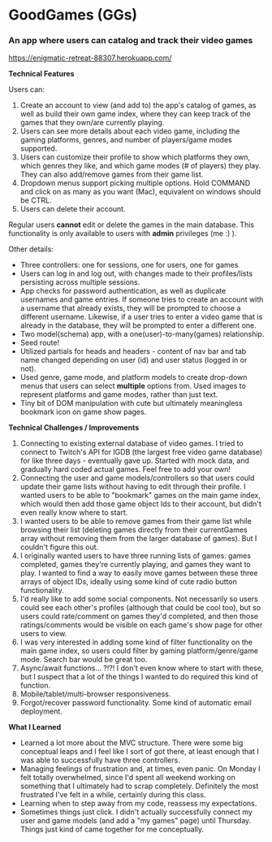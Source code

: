 # GoodGames (GGs)
### An app where users can catalog and track their video games
https://enigmatic-retreat-88307.herokuapp.com/

**Technical Features**

Users can:
1. Create an account to view (and add to) the app's catalog of games, as well as build their own game index, where they can keep track of the games that they own/are currently playing.
2. Users can see more details about each video game, including the gaming platforms, genres, and number of players/game modes supported.
3. Users can customize their profile to show which platforms they own, which genres they like, and which game modes (# of players) they play. They can also add/remove games from their game list.
4. Dropdown menus support picking multiple options. Hold COMMAND and click on as many as you want (Mac), equivalent on windows should be CTRL.
5. Users can delete their account.

Regular users **cannot** edit or delete the games in the main database. This functionality is only available to users with **admin** privileges (me :) ).

Other details:
- Three controllers: one for sessions, one for users, one for games
- Users can log in and log out, with changes made to their profiles/lists persisting across multiple sessions.
- App checks for password authentication, as well as duplicate usernames and game entries. If someone tries to create an account with a username that already exists, they will be prompted to choose a different username. Likewise, if a user tries to enter a video game that is already in the database, they will be prompted to enter a different one.
- Two model(schema) app, with a one(user)-to-many(games) relationship.
- Seed route!
- Utilized partials for heads and headers - content of nav bar and tab name changed depending on user (id) and user status (logged in or not).
- Used genre, game mode, and platform models to create drop-down menus that users can select **multiple** options from. Used images to represent platforms and game modes, rather than just text.
- Tiny bit of DOM manipulation with cute but ultimately meaningless bookmark icon on game show pages.


**Technical Challenges / Improvements**
1. Connecting to existing external database of video games. I tried to connect to Twitch's API for IGDB (the largest free video game database) for like three days - eventually gave up. Started with mock data, and gradually hard coded actual games. Feel free to add your own!
2. Connecting the user and game models/controllers so that users could update their game lists without having to edit through their profile. I wanted users to be able to "bookmark" games on the main game index, which would then add those game object Ids to their account, but didn't even really know where to start.
3. I wanted users to be able to remove games from their game list while browsing their list (deleting games directly from their currentGames array without removing them from the larger database of games). But I couldn't figure this out.
4. I originally wanted users to have three running lists of games: games completed, games they're currently playing, and games they want to play. I wanted to find a way to easily move games between these three arrays of object IDs, ideally using some kind of cute radio button functionality.
5. I'd really like to add some social components. Not necessarily so users could see each other's profiles (although that could be cool too), but so users could rate/comment on games they'd completed, and then those ratings/comments would be visible on each game's show page for other users to view.
6. I was very interested in adding some kind of filter functionality on the main game index, so users could filter by gaming platform/genre/game mode. Search bar would be great too.
7. Async/await functions... ?!?! I don't even know where to start with these, but I suspect that a lot of the things I wanted to do required this kind of function.
8. Mobile/tablet/multi-browser responsiveness.
9. Forgot/recover password functionality. Some kind of automatic email deployment.

**What I Learned**
- Learned a lot more about the MVC structure. There were some big conceptual leaps and I feel like I sort of got there, at least enough that I was able to successfully have three controllers.
- Managing feelings of frustration and, at times, even panic. On Monday I felt totally overwhelmed, since I'd spent all weekend working on something that I ultimately had to scrap completely. Definitely the most frustrated I've felt in a while, certainly during this class.
- Learning when to step away from my code, reassess my expectations.
- Sometimes things just click. I didn't actually successfully connect my user and game models (and add a "my games" page) until Thursday. Things just kind of came together for me conceptually.
